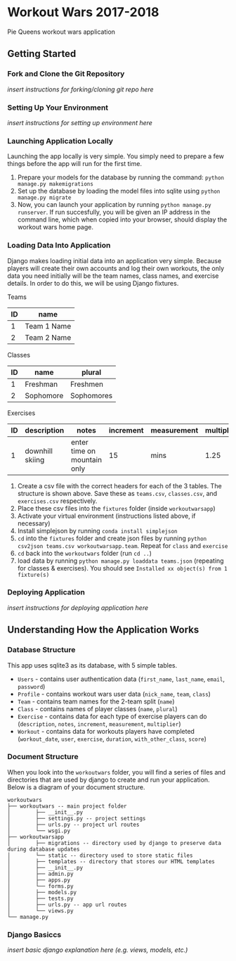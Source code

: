 # Workout Wars 2017-2018
Pie Queens workout wars application

## Getting Started
### Fork and Clone the Git Repository
_insert instructions for forking/cloning git repo here_

### Setting Up Your Environment
_insert instructions for setting up environment here_

### Launching Application Locally
Launching the app locally is very simple. You simply need to prepare a few things before the app will run for the first time.
1. Prepare your models for the database by running the command: `python manage.py makemigrations`
2. Set up the database by loading the model files into sqlite using `python manage.py migrate`
3. Now, you can launch your application by running `python manage.py runserver`. If run succesfully, you will be given an IP address in the command line, which when copied into your browser, should display the workout wars home page.

### Loading Data Into Application
Django makes loading initial data into an application very simple. Because players will create their own accounts and log their own workouts, the only data you need initially will be the team names, class names, and exercise details. In order to do this, we will be using Django fixtures.

Teams

ID | name
--- | ---
1 | Team 1 Name
2 | Team 2 Name

Classes

ID | name | plural
--- | --- | ---
1 | Freshman | Freshmen
2 | Sophomore | Sophomores

Exercises

ID | description | notes | increment | measurement | multiplier
--- | --- | --- | --- | --- | ---
1 | downhill skiing | enter time on mountain only | 15 | mins | 1.25

1. Create a csv file with the correct headers for each of the 3 tables. The structure is shown above. Save these as `teams.csv`, `classes.csv`, and `exercises.csv` respectively.
2. Place these csv files into the `fixtures` folder (inside `workoutwarsapp`)
3. Activate your virtual environment (instructions listed above, if necessary)
4. Install simplejson by running `conda install simplejson`
5. `cd` into the `fixtures` folder and create json files by running `python csv2json teams.csv workoutwarsapp.team`. Repeat for `class` and `exercise`
6. `cd` back into the `workoutwars` folder (run `cd ..`)
7. load data by running `python manage.py loaddata teams.json` (repeating for classes & exercises). You should see `Installed xx object(s) from 1 fixture(s)`

### Deploying Application
_insert instructions for deploying application here_

## Understanding How the Application Works

### Database Structure
This app uses sqlite3 as its database, with 5 simple tables.
- `Users` - contains user authentication data (`first_name`, `last_name`, `email`, `password`)
- `Profile` - contains workout wars user data (`nick_name`, `team`, `class`)
- `Team` - contains team names for the 2-team split (`name`)
- `Class` - contains names of player classes (`name`, `plural`)
- `Exercise` - contains data for each type of exercise players can do (`description`, `notes`, `increment`, `measurement`, `multiplier`)
- `Workout` - contains data for workouts players have completed (`workout_date`, `user`, `exercise`, `duration`, `with_other_class`, `score`)

### Document Structure

When you look into the `workoutwars` folder, you will find a series of files and directories that are used by django to create and run your application. Below is a diagram of your document structure.

```
workoutwars
├── workoutwars -- main project folder
│        ├── __init__.py
│        ├── settings.py -- project settings
│        ├── urls.py -- project url routes
│        └── wsgi.py
├── workoutwarsapp
│        ├── migrations -- directory used by django to preserve data during database updates
│        └── static -- directory used to store static files
│        ├── templates -- directory that stores our HTML templates
│        ├── __init__.py
│        ├── admin.py
│        ├── apps.py
│        └── forms.py
│        ├── models.py
│        ├── tests.py
│        ├── urls.py -- app url routes
│        └── views.py
└── manage.py
```

### Django Basiccs
_insert basic django explanation here (e.g. views, models, etc.)_
